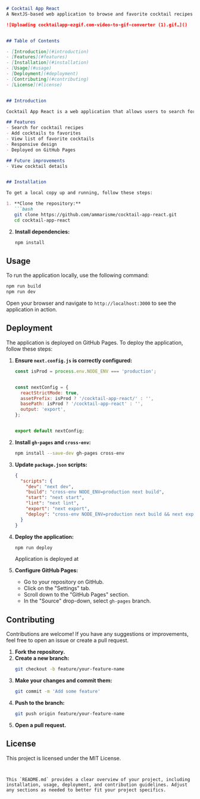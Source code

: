 
```markdown
# Cocktail App React
A NextJS-based web application to browse and favorite cocktail recipes (consuming apis freely available at - https://www.thecocktaildb.com/api.php), built with Next.js and deployed on GitHub Pages.

![Uploading cocktailapp-ezgif.com-video-to-gif-converter (1).gif…]()


## Table of Contents

- [Introduction](#introduction)
- [Features](#features)
- [Installation](#installation)
- [Usage](#usage)
- [Deployment](#deployment)
- [Contributing](#contributing)
- [License](#license)


## Introduction

Cocktail App React is a web application that allows users to search for cocktail recipes, add them to their favorites, and view a list of their favorite cocktails. The app is built with React and Next.js and uses the CocktailDB API for fetching cocktail data.

## Features
- Search for cocktail recipes
- Add cocktails to favorites
- View list of favorite cocktails
- Responsive design
- Deployed on GitHub Pages

## Future improvements
- View cocktail details 


## Installation

To get a local copy up and running, follow these steps:

1. **Clone the repository:**
   ```bash
   git clone https://github.com/ammarisme/cocktail-app-react.git
   cd cocktail-app-react
   ```


2. **Install dependencies:**
   ```bash
   npm install
   ```


## Usage


To run the application locally, use the following command:


```bash
npm run build
npm run dev
```

Open your browser and navigate to `http://localhost:3000` to see the application in action.


## Deployment

The application is deployed on GitHub Pages. To deploy the application, follow these steps:


1. **Ensure `next.config.js` is correctly configured:**


   ```javascript
   const isProd = process.env.NODE_ENV === 'production';


   const nextConfig = {
     reactStrictMode: true,
     assetPrefix: isProd ? '/cocktail-app-react/' : '',
     basePath: isProd ? '/cocktail-app-react' : '',
     output: 'export',
   };


   export default nextConfig;
   ```


2. **Install `gh-pages` and `cross-env`:**


   ```bash
   npm install --save-dev gh-pages cross-env
   ```


3. **Update `package.json` scripts:**


   ```json
   {
     "scripts": {
       "dev": "next dev",
       "build": "cross-env NODE_ENV=production next build",
       "start": "next start",
       "lint": "next lint",
       "export": "next export",
       "deploy": "cross-env NODE_ENV=production next build && next export && gh-pages -d out"
     }
   }
   ```


4. **Deploy the application:**


   ```bash
   npm run deploy
   ```
   Application is deployed at 

5. **Configure GitHub Pages:**


   - Go to your repository on GitHub.
   - Click on the "Settings" tab.
   - Scroll down to the "GitHub Pages" section.
   - In the "Source" drop-down, select `gh-pages` branch.


## Contributing


Contributions are welcome! If you have any suggestions or improvements, feel free to open an issue or create a pull request.


1. **Fork the repository.**
2. **Create a new branch:**
   ```bash
   git checkout -b feature/your-feature-name
   ```
3. **Make your changes and commit them:**
   ```bash
   git commit -m 'Add some feature'
   ```
4. **Push to the branch:**
   ```bash
   git push origin feature/your-feature-name
   ```
5. **Open a pull request.**


## License


This project is licensed under the MIT License.
```


This `README.md` provides a clear overview of your project, including installation, usage, deployment, and contribution guidelines. Adjust any sections as needed to better fit your project specifics.
